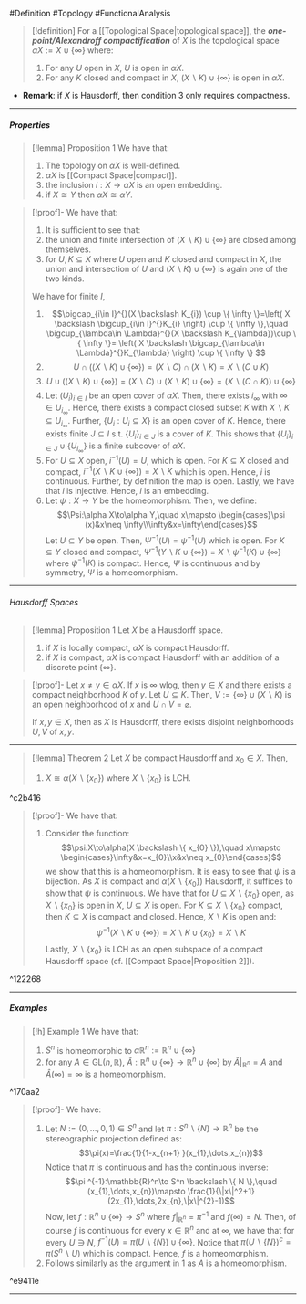 #Definition #Topology #FunctionalAnalysis 

> [!definition]
> For a [[Topological Space|topological space]], the ***one-point/Alexandroff compactification*** of $X$ is the topological space $\alpha X:=X\cup \{ \infty \}$ where:
> 1. For any $U$ open in $X$, $U$ is open in $\alpha X$.
> 3. For any $K$ closed and compact in $X$, $(X \backslash K)\cup \{ \infty \}$ is open in $\alpha X$.
- **Remark**: if $X$ is Hausdorff, then condition 3 only requires compactness. 
---
##### Properties
> [!lemma] Proposition 1
> We have that:
> 1. The topology on $\alpha X$ is well-defined.
> 2. $\alpha X$ is [[Compact Space|compact]].
> 3. the inclusion $i:X\to\alpha X$ is an open embedding.
> 4. if $X\cong Y$ then $\alpha X\cong \alpha Y$.

> [!proof]-
> We have that:
> 1. It is sufficient to see that:
> 	1. the union and finite intersection of $(X \backslash K)\cup \{ \infty \}$ are closed among themselves.
> 	2. for $U,K\subseteq X$ where $U$ open and $K$ closed and compact in $X$, the union and intersection of $U$ and $(X \backslash K)\cup \{ \infty \}$ is again one of the two kinds. 
> 
> 	We have for finite $I$,
> 	1. $$\bigcap_{i\in I}^{}(X \backslash K_{i}) \cup \{ \infty \}=\left( X \backslash \bigcup_{i\in I}^{}K_{i} \right) \cup \{ \infty \},\quad \bigcup_{\lambda\in \Lambda}^{}(X \backslash K_{\lambda})\cup \{ \infty \}= \left( X \backslash \bigcap_{\lambda\in \Lambda}^{}K_{\lambda} \right) \cup \{ \infty \} $$
> 	2. $$U\cap((X \backslash K)\cup \{ \infty \})=(X \backslash C)\cap(X \backslash K)=X \backslash (C \cup K)$$
> 	3. $$U\cup((X \backslash K)\cup \{ \infty \})=(X \backslash C)\cup(X\backslash K)\cup \{ \infty \}=(X \backslash (C\cap K))\cup \{ \infty \}$$
> 2. Let $(U_{i})_{i\in I}$ be an open cover of $\alpha X$. Then, there exists $i_{\infty}$ with $\infty\in U_{i_{\infty}}$. Hence, there exists a compact closed subset $K$ with $X \backslash K\subseteq U_{i_{\infty}}$. Further, $\{ U_{i}: U_{i}\subseteq X \}$ is an open cover of $K$. Hence, there exists finite $J\subseteq I$ s.t. $\{ U_{i} \}_{i\in J}$ is a cover of $K$. This shows that $\{ U_{i} \}_{i\in J}\cup \{ U_{i_{\infty}} \}$ is a finite subcover of $\alpha X$.
> 3. For $U\subseteq X$ open, $i^{-1}(U)=U$, which is open. For $K\subseteq X$ closed and compact, $i^{-1}(X \backslash K\cup \{ \infty \})=X \backslash K$ which is open. Hence, $i$ is continuous. Further, by definition the map is open. Lastly, we have that $i$ is injective. Hence, $i$ is an embedding. 
> 4. Let $\psi:X\to Y$ be the homeomorphism. Then, we define: $$\Psi:\alpha X\to\alpha Y,\quad x\mapsto \begin{cases}\psi (x)&x\neq \infty\\\infty&x=\infty\end{cases}$$Let $U\subseteq Y$ be open. Then, $\Psi ^{-1}(U)=\psi ^{-1}(U)$ which is open. For $K\subseteq Y$ closed and compact, $\Psi ^{-1}(Y \backslash K\cup \{ \infty \})=X  \backslash \psi ^{-1}(K)\cup \{ \infty \}$ where $\psi ^{-1}(K)$ is compact. Hence, $\Psi$ is continuous and by symmetry, $\Psi$ is a homeomorphism.
>    
---
###### Hausdorff Spaces
> [!lemma] Proposition 1
> Let $X$ be a Hausdorff space.
> 1. if $X$ is locally compact, $\alpha X$ is compact Hausdorff.
> 2. if $X$ is compact, $\alpha X$ is compact Hausdorff with an addition of a discrete point $\{ \infty \}$.

> [!proof]-
> Let $x\neq y\in \alpha X$. If $x$ is $\infty$ wlog, then $y\in X$ and there exists a compact neighborhood $K$ of $y$. Let $U\subseteq K$. Then, $V:=\{ \infty \}\cup(X \backslash K)$ is an open neighborhood of $x$ and $U\cap V=\varnothing$. 
> 
> If $x,y\in X$, then as $X$ is Hausdorff, there exists disjoint neighborhoods $U,V$ of $x,y$.
---
> [!lemma] Theorem 2
> Let $X$ be compact Hausdorff and $x_{0}\in X$. Then, 
> 1. $X\cong \alpha(X \backslash \{ x_{0} \})$ where $X \backslash \{ x_{0} \}$ is LCH.

^c2b416

> [!proof]-
> We have that:
> 1. Consider the function: $$\psi:X\to\alpha(X \backslash \{ x_{0} \}),\quad x\mapsto \begin{cases}\infty&x=x_{0}\\x&x\neq x_{0}\end{cases}$$we show that this is a homeomorphism. It is easy to see that $\psi$ is a bijection. As $X$ is compact and $\alpha(X \backslash \{ x_{0} \})$ Hausdorff, it suffices to show that $\psi$ is continuous. We have that for $U\subseteq X \backslash \{ x_{0} \}$ open, as $X \backslash \{ x_{0} \}$ is open in $X$, $U\subseteq X$ is open. For $K\subseteq X \backslash \{ x_{0} \}$ compact, then $K\subseteq X$ is compact and closed. Hence, $X \backslash K$ is open and:$$\psi ^{-1}(X \backslash K\cup \{ \infty \})=X \backslash K\cup \{ x_{0} \}=X \backslash K$$
>    Lastly, $X \backslash \{ x_{0} \}$ is LCH as an open subspace of a compact Hausdorff space (cf. [[Compact Space|Proposition 2]]).

^122268

---

##### Examples
> [!h] Example 1
> We have that:
> 1. $S^n$ is homeomorphic to $\alpha\mathbb{R}^n:=\mathbb{R}^n\cup \{ \infty \}$
> 2. for any $A\in \text{GL}(n,\mathbb{R})$, $\widehat{A}:\mathbb{R}^n\cup \{ \infty \}\to \mathbb{R}^n\cup \{ \infty \}$ by $\widehat{A}|_{\mathbb{R}^n}=A$ and $\widehat{A}(\infty)=\infty$ is a homeomorphism.

^170aa2

> [!proof]-
> We have:
> 1. Let $N:=(0,\dots,0,1)\in S^n$ and let $\pi:S^n \backslash \{ N \}\to \mathbb{R}^n$ be the stereographic projection defined as: $$\pi(x)=\frac{1}{1-x_{n+1} }(x_{1},\dots,x_{n})$$Notice that $\pi$ is continuous and has the continuous inverse: $$\pi ^{-1}:\mathbb{R}^n\to S^n \backslash \{ N \},\quad (x_{1},\dots,x_{n})\mapsto \frac{1}{\|x\|^2+1}(2x_{1},\dots,2x_{n},\|x\|^{2}-1)$$Now, let $f:\mathbb{R}^n\cup \{ \infty \}\to S^n$ where $f|_{\mathbb{R}^n}=\pi ^{-1}$ and $f(\infty)=N$. Then, of course $f$ is continuous for every $x\in \mathbb{R}^n$ and at $\infty$, we have that for every $U\ni N$, $f^{-1}(U)=\pi(U \backslash \{ N \})\cup \{ \infty \}$. Notice that $\pi(U \backslash \{ N \})^c=\pi(S^n \backslash U)$ which is compact. Hence, $f$ is a homeomorphism.
> 2. Follows similarly as the argument in 1 as $A$ is a homeomorphism.

^e9411e

---
